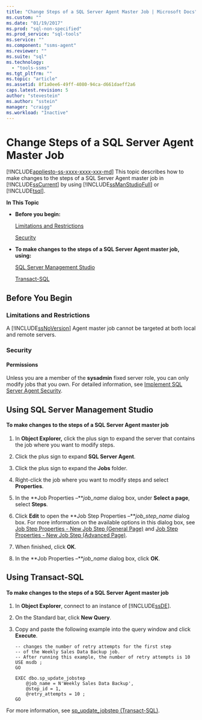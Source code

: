 ```yaml
---
title: "Change Steps of a SQL Server Agent Master Job | Microsoft Docs"
ms.custom: ""
ms.date: "01/19/2017"
ms.prod: "sql-non-specified"
ms.prod_service: "sql-tools"
ms.service: ""
ms.component: "ssms-agent"
ms.reviewer: ""
ms.suite: "sql"
ms.technology: 
  - "tools-ssms"
ms.tgt_pltfrm: ""
ms.topic: "article"
ms.assetid: 8f1a0ee6-49ff-4080-94ca-d661daeff2a6
caps.latest.revision: 5
author: "stevestein"
ms.author: "sstein"
manager: "craigg"
ms.workload: "Inactive"
---
```

# Change Steps of a SQL Server Agent Master Job
[!INCLUDE[appliesto-ss-xxxx-xxxx-xxx-md](../../includes/appliesto-ss-xxxx-xxxx-xxx-md.md)]
This topic describes how to make changes to the steps of a SQL Server Agent master job in [!INCLUDE[ssCurrent](../../includes/sscurrent_md.md)] by using [!INCLUDE[ssManStudioFull](../../includes/ssmanstudiofull_md.md)] or [!INCLUDE[tsql](../../includes/tsql_md.md)].  
  
**In This Topic**  
  
-   **Before you begin:**  
  
    [Limitations and Restrictions](#Restrictions)  
  
    [Security](#Security)  
  
-   **To make changes to the steps of a SQL Server Agent master job, using:**  
  
    [SQL Server Management Studio](#SSMSProcedure)  
  
    [Transact-SQL](#TsqlProcedure)  
  
## <a name="BeforeYouBegin"></a>Before You Begin  
  
### <a name="Restrictions"></a>Limitations and Restrictions  
A [!INCLUDE[ssNoVersion](../../includes/ssnoversion_md.md)] Agent master job cannot be targeted at both local and remote servers.  
  
### <a name="Security"></a>Security  
  
#### <a name="Permissions"></a>Permissions  
Unless you are a member of the **sysadmin** fixed server role, you can only modify jobs that you own. For detailed information, see [Implement SQL Server Agent Security](../../ssms/agent/implement-sql-server-agent-security.md).  
  
## <a name="SSMSProcedure"></a>Using SQL Server Management Studio  
  
#### To make changes to the steps of a SQL Server Agent master job  
  
1.  In **Object Explorer,** click the plus sign to expand the server that contains the job where you want to modify steps.  
  
2.  Click the plus sign to expand **SQL Server Agent**.  
  
3.  Click the plus sign to expand the **Jobs** folder.  
  
4.  Right-click the job where you want to modify steps and select **Properties**.  
  
5.  In the **Job Properties –***job_name* dialog box, under **Select a page**, select **Steps**.  
  
6.  Click **Edit** to open the **Job Step Properties –***job_step_name* dialog box. For more information on the available options in this dialog box, see [Job Step Properties - New Job Step &#40;General Page&#41;](../../ssms/agent/job-step-properties-new-job-step-general-page.md) and [Job Step Properties - New Job Step &#40;Advanced Page&#41;](../../ssms/agent/job-step-properties-new-job-step-advanced-page.md).  
  
7.  When finished, click **OK**.  
  
8.  In the **Job Properties –***job_name* dialog box, click **OK**.  
  
## <a name="TsqlProcedure"></a>Using Transact-SQL  
  
#### To make changes to the steps of a SQL Server Agent master job  
  
1.  In **Object Explorer**, connect to an instance of [!INCLUDE[ssDE](../../includes/ssde_md.md)].  
  
2.  On the Standard bar, click **New Query**.  
  
3.  Copy and paste the following example into the query window and click **Execute**.  
  
    ```  
    -- changes the number of retry attempts for the first step
    -- of the Weekly Sales Data Backup job.   
    -- After running this example, the number of retry attempts is 10   
    USE msdb ;  
    GO  
  
    EXEC dbo.sp_update_jobstep  
        @job_name = N'Weekly Sales Data Backup',  
        @step_id = 1,  
        @retry_attempts = 10 ;  
    GO  
    ```  
  
For more information, see [sp_update_jobstep (Transact-SQL)](http://msdn.microsoft.com/en-us/e158802c-c347-4a5d-bf75-c03e5ae56e6b).  
  
